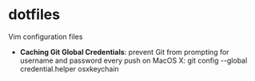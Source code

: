# dotfiles
Vim configuration files 



- **Caching Git Global Credentials**: prevent Git from prompting for username and password every push on MacOS X: git config --global credential.helper osxkeychain 
